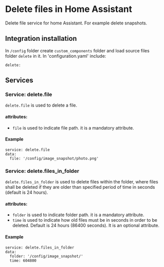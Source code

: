 # Delete files in Home Assistant
Delete file service for home Assistant. For example delete snapshots.


## Integration installation
In `/config` folder create `custom_components` folder and load source files folder `delete` in it. In 'configuration.yaml' include:
```
delete:
```

## Services
### Service: delete.file
`delete.file` is used to delete a file.

#### attributes:
- `file` is used to indicate file path. it is a mandatory attribute.

#### Example
```
service: delete.file
data:
  file: '/config/image_snapshot/photo.png'
```

### Service: delete.files_in_folder
`delete.files_in_folder` is used to delete files within the folder, where files shall be deleted if they are older than specified period of time in seconds (default is 24 hours).

#### attributes:
- `folder` is used to indicate folder path. it is a mandatory attribute.
- `time` is used to indicate how old files must be  in seconds in order to be deleted. Default is 24 hours (86400 seconds). It is an optional attribute.

#### Example
```
service: delete.files_in_folder
data:
  folder: '/config/image_snapshot/'
  time: 604800
```
